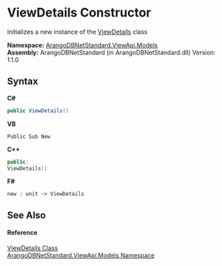 # ViewDetails Constructor 
 

Initializes a new instance of the <a href="5e40ec8b-d467-c688-72b2-fc3e3e36d569">ViewDetails</a> class

**Namespace:**&nbsp;<a href="23bbeb16-c099-4f2c-4dad-2e67e1a19df4">ArangoDBNetStandard.ViewApi.Models</a><br />**Assembly:**&nbsp;ArangoDBNetStandard (in ArangoDBNetStandard.dll) Version: 1.1.0

## Syntax

**C#**<br />
``` C#
public ViewDetails()
```

**VB**<br />
``` VB
Public Sub New
```

**C++**<br />
``` C++
public:
ViewDetails()
```

**F#**<br />
``` F#
new : unit -> ViewDetails
```


## See Also


#### Reference
<a href="5e40ec8b-d467-c688-72b2-fc3e3e36d569">ViewDetails Class</a><br /><a href="23bbeb16-c099-4f2c-4dad-2e67e1a19df4">ArangoDBNetStandard.ViewApi.Models Namespace</a><br />